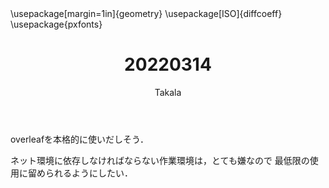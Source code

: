 ﻿---
title: 20220314
yesterday: 20220313
tomorrow: 20220315
days: 808
author: Takala
header-includes:
  - \usepackage[margin=1in]{geometry}
  - \usepackage[ISO]{diffcoeff}
  - \usepackage{pxfonts}
---



overleafを本格的に使いだしそう．


ネット環境に依存しなければならない作業環境は，とても嫌なので
最低限の使用に留められるようにしたい．


